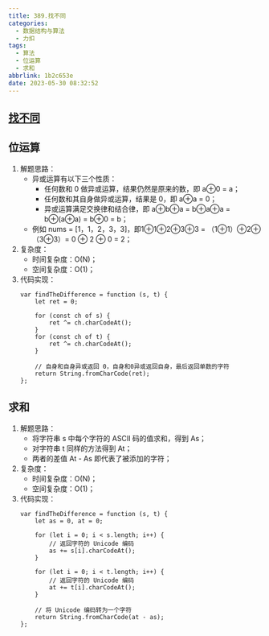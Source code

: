 ```yaml
---
title: 389.找不同
categories:
  - 数据结构与算法
  - 力扣
tags:
  - 算法
  - 位运算
  - 求和
abbrlink: 1b2c653e
date: 2023-05-30 08:32:52
---
```


## [找不同](https://leetcode.cn/problems/find-the-difference/)

## 位运算
1. 解题思路：
    - 异或运算有以下三个性质：
      - 任何数和 0 做异或运算，结果仍然是原来的数，即 a⊕0 = a；
      - 任何数和其自身做异或运算，结果是 0，即 a⊕a = 0；
      - 异或运算满足交换律和结合律，即 a⊕b⊕a = b⊕a⊕a = b⊕(a⊕a) = b⊕0 = b；
    - 例如 nums = [1，1，2，3，3]，即1⊕1⊕2⊕3⊕3 = （1⊕1）⊕2⊕（3⊕3）= 0 ⊕ 2 ⊕ 0 = 2；
2. 复杂度：
    - 时间复杂度：O(N)；
    - 空间复杂度：O(1)；
3. 代码实现：
    ```JS
    var findTheDifference = function (s, t) {
        let ret = 0;

        for (const ch of s) {
            ret ^= ch.charCodeAt();
        }
        for (const ch of t) {
            ret ^= ch.charCodeAt();
        }

        // 自身和自身异或返回 0，自身和0异或返回自身，最后返回单数的字符
        return String.fromCharCode(ret);
    };
    ```

## 求和
1. 解题思路：
    - 将字符串 s 中每个字符的 ASCII 码的值求和，得到 As；
    - 对字符串 t 同样的方法得到 At；
    - 两者的差值 At - As 即代表了被添加的字符；
2. 复杂度：
    - 时间复杂度：O(N)；
    - 空间复杂度：O(1)；
3. 代码实现：
    ```JS
    var findTheDifference = function (s, t) {
        let as = 0, at = 0;

        for (let i = 0; i < s.length; i++) {
            // 返回字符的 Unicode 编码
            as += s[i].charCodeAt();
        }

        for (let i = 0; i < t.length; i++) {
            // 返回字符的 Unicode 编码
            at += t[i].charCodeAt();
        }

        // 将 Unicode 编码转为一个字符
        return String.fromCharCode(at - as);
    };
    ```

